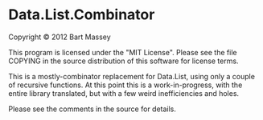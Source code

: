 # Data.List.Combinator
Copyright © 2012 Bart Massey

This program is licensed under the "MIT License".
Please see the file COPYING in the source distribution of
this software for license terms.

This is a mostly-combinator replacement for Data.List, using
only a couple of recursive functions.  At this point this is
a work-in-progress, with the entire library translated, but
with a few weird inefficiencies and holes.

Please see the comments in the source for details.
